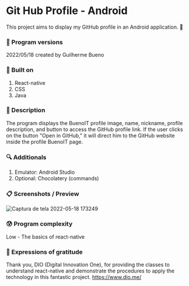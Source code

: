 # Git Hub Profile - Android

This project aims to display my GitHub profile in an Android application. 🎯

### 💾 Program versions

2022/05/18 created by Guilherme Bueno

### 🔨 Built on

1. React-native
2. CSS
3. Java

### 📃 Description

The program displays the BuenoIT profile image, name, nickname, profile description, and button to access the GitHub profile link.  If the user clicks on the button "Open in GitHub," it will direct him to the GitHub website inside the profile BuenoIT page.

### 🔍 Additionals

1. Emulator: Android Studio
2. Optional: Chocolatery (commands)


### 📋 Screenshots / Preview

![Captura de tela 2022-05-18 173249](https://user-images.githubusercontent.com/101655079/169180964-4808073d-12e9-4a6e-bbc1-3bcbd566b163.jpg)

### 😰 Program complexity

Low - The basics of react-native

### 🎁 Expressions of gratitude

Thank you, DIO (Digital Innovation One), for providing the classes to understand react-native and demonstrate the procedures to apply the technology in this fantastic project.
https://www.dio.me/

